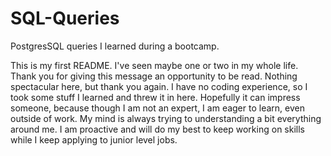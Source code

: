 # SQL-Queries
PostgresSQL queries I learned during a bootcamp.

This is my first README. I've seen maybe one or two in my whole life. Thank you for giving this message an
opportunity to be read. Nothing spectacular here, but thank you again. I have no coding experience,
so I took some stuff I learned and threw it in here. Hopefully it can impress someone, because though I 
am not an expert, I am eager to learn, even outside of work. My mind is always trying to understanding
a bit everything around me. I am proactive and will do my best to keep working on skills while I keep applying to 
junior level jobs.
